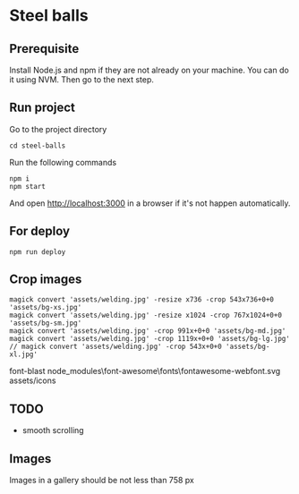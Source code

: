 # Steel balls
## Prerequisite

Install Node.js and npm if they are not already on your machine. You can do it using NVM.
Then go to the next step.

## Run project
Go to the project directory

    cd steel-balls

Run the following commands

    npm i
    npm start

And open [http://localhost:3000](localhost:3000) in a browser if it's not happen automatically.

## For deploy

    npm run deploy

## Crop images

    magick convert 'assets/welding.jpg' -resize x736 -crop 543x736+0+0 'assets/bg-xs.jpg'
    magick convert 'assets/welding.jpg' -resize x1024 -crop 767x1024+0+0 'assets/bg-sm.jpg'
    magick convert 'assets/welding.jpg' -crop 991x+0+0 'assets/bg-md.jpg'
    magick convert 'assets/welding.jpg' -crop 1119x+0+0 'assets/bg-lg.jpg'
    // magick convert 'assets/welding.jpg' -crop 543x+0+0 'assets/bg-xl.jpg'

font-blast node_modules\font-awesome\fonts\fontawesome-webfont.svg assets/icons

## TODO
- smooth scrolling

## Images
Images in a gallery should be not less than 758 px
